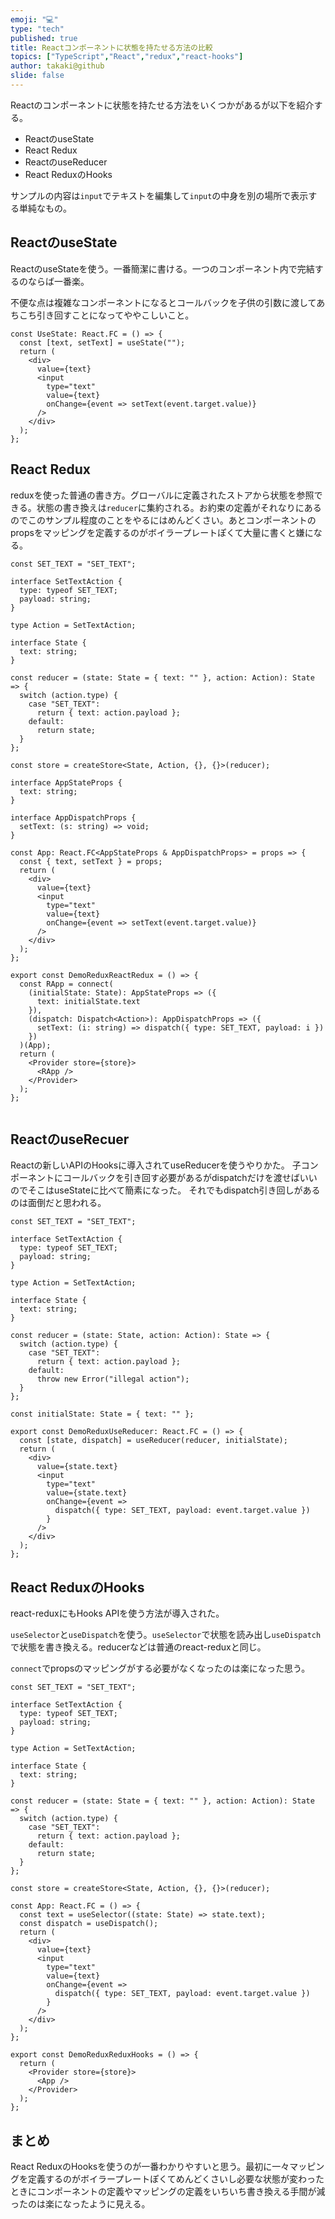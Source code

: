 ```yaml
---
emoji: "💻"
type: "tech"
published: true
title: Reactコンポーネントに状態を持たせる方法の比較
topics: ["TypeScript","React","redux","react-hooks"]
author: takaki@github
slide: false
---
```

Reactのコンポーネントに状態を持たせる方法をいくつかがあるが以下を紹介する。
* ReactのuseState
* React Redux
* ReactのuseReducer
* React ReduxのHooks

サンプルの内容は`input`でテキストを編集して`input`の中身を別の場所で表示する単純なもの。

## ReactのuseState

ReactのuseStateを使う。一番簡潔に書ける。一つのコンポーネント内で完結するのならば一番楽。

不便な点は複雑なコンポーネントになるとコールバックを子供の引数に渡してあちこち引き回すことになってややこしいこと。

```tsx
const UseState: React.FC = () => {
  const [text, setText] = useState("");
  return (
    <div>
      value={text}
      <input
        type="text"
        value={text}
        onChange={event => setText(event.target.value)}
      />
    </div>
  );
};
```


## React Redux

reduxを使った普通の書き方。グローバルに定義されたストアから状態を参照できる。状態の書き換えは`reducer`に集約される。お約束の定義がそれなりにあるのでこのサンプル程度のことをやるにはめんどくさい。あとコンポーネントのpropsをマッピングを定義するのがボイラープレートぽくて大量に書くと嫌になる。

```tsx
const SET_TEXT = "SET_TEXT";

interface SetTextAction {
  type: typeof SET_TEXT;
  payload: string;
}

type Action = SetTextAction;

interface State {
  text: string;
}

const reducer = (state: State = { text: "" }, action: Action): State => {
  switch (action.type) {
    case "SET_TEXT":
      return { text: action.payload };
    default:
      return state;
  }
};

const store = createStore<State, Action, {}, {}>(reducer);

interface AppStateProps {
  text: string;
}

interface AppDispatchProps {
  setText: (s: string) => void;
}

const App: React.FC<AppStateProps & AppDispatchProps> = props => {
  const { text, setText } = props;
  return (
    <div>
      value={text}
      <input
        type="text"
        value={text}
        onChange={event => setText(event.target.value)}
      />
    </div>
  );
};

export const DemoReduxReactRedux = () => {
  const RApp = connect(
    (initialState: State): AppStateProps => ({
      text: initialState.text
    }),
    (dispatch: Dispatch<Action>): AppDispatchProps => ({
      setText: (i: string) => dispatch({ type: SET_TEXT, payload: i })
    })
  )(App);
  return (
    <Provider store={store}>
      <RApp />
    </Provider>
  );
};


```

## ReactのuseRecuer

Reactの新しいAPIのHooksに導入されてuseReducerを使うやりかた。
子コンポーネントにコールバックを引き回す必要があるがdispatchだけを渡せばいいのでそこはuseStateに比べて簡素になった。
それでもdispatch引き回しがあるのは面倒だと思われる。

```tsx
const SET_TEXT = "SET_TEXT";

interface SetTextAction {
  type: typeof SET_TEXT;
  payload: string;
}

type Action = SetTextAction;

interface State {
  text: string;
}

const reducer = (state: State, action: Action): State => {
  switch (action.type) {
    case "SET_TEXT":
      return { text: action.payload };
    default:
      throw new Error("illegal action");
  }
};

const initialState: State = { text: "" };

export const DemoReduxUseReducer: React.FC = () => {
  const [state, dispatch] = useReducer(reducer, initialState);
  return (
    <div>
      value={state.text}
      <input
        type="text"
        value={state.text}
        onChange={event =>
          dispatch({ type: SET_TEXT, payload: event.target.value })
        }
      />
    </div>
  );
};

```



## React ReduxのHooks
react-reduxにもHooks APIを使う方法が導入された。

`useSelector`と`useDispatch`を使う。`useSelector`で状態を読み出し`useDispatch`で状態を書き換える。reducerなどは普通のreact-reduxと同じ。

`connect`でpropsのマッピングがする必要がなくなったのは楽になった思う。

```tsx
const SET_TEXT = "SET_TEXT";

interface SetTextAction {
  type: typeof SET_TEXT;
  payload: string;
}

type Action = SetTextAction;

interface State {
  text: string;
}

const reducer = (state: State = { text: "" }, action: Action): State => {
  switch (action.type) {
    case "SET_TEXT":
      return { text: action.payload };
    default:
      return state;
  }
};

const store = createStore<State, Action, {}, {}>(reducer);

const App: React.FC = () => {
  const text = useSelector((state: State) => state.text);
  const dispatch = useDispatch();
  return (
    <div>
      value={text}
      <input
        type="text"
        value={text}
        onChange={event =>
          dispatch({ type: SET_TEXT, payload: event.target.value })
        }
      />
    </div>
  );
};

export const DemoReduxReduxHooks = () => {
  return (
    <Provider store={store}>
      <App />
    </Provider>
  );
};

```

## まとめ

React ReduxのHooksを使うのが一番わかりやすいと思う。最初に一々マッピングを定義するのがボイラープレートぽくてめんどくさいし必要な状態が変わったときにコンポーネントの定義やマッピングの定義をいちいち書き換える手間が減ったのは楽になったように見える。

